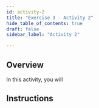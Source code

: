 ```yaml
---
id: activity-2
title: "Exercise 3 - Activity 2"
hide_table_of_contents: true
draft: false
sidebar_label: "Activity 2"

---
```


## Overview
In this activity, you will 


## Instructions
